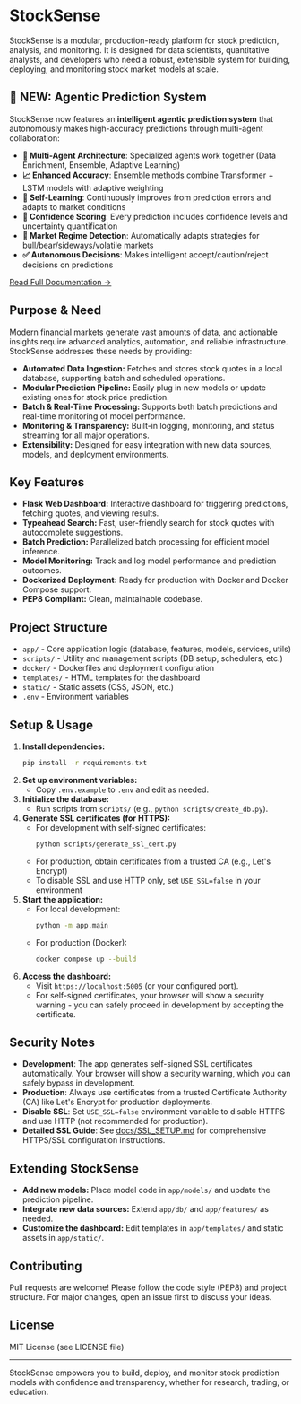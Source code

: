 # StockSense

StockSense is a modular, production-ready platform for stock prediction, analysis, and monitoring. It is designed for data scientists, quantitative analysts, and developers who need a robust, extensible system for building, deploying, and monitoring stock market models at scale.

## 🚀 NEW: Agentic Prediction System

StockSense now features an **intelligent agentic prediction system** that autonomously makes high-accuracy predictions through multi-agent collaboration:

- **🤖 Multi-Agent Architecture**: Specialized agents work together (Data Enrichment, Ensemble, Adaptive Learning)
- **📈 Enhanced Accuracy**: Ensemble methods combine Transformer + LSTM models with adaptive weighting
- **🧠 Self-Learning**: Continuously improves from prediction errors and adapts to market conditions
- **🎯 Confidence Scoring**: Every prediction includes confidence levels and uncertainty quantification
- **🔄 Market Regime Detection**: Automatically adapts strategies for bull/bear/sideways/volatile markets
- **✅ Autonomous Decisions**: Makes intelligent accept/caution/reject decisions on predictions

[Read Full Documentation →](docs/AGENTIC_SYSTEM.md)

## Purpose & Need

Modern financial markets generate vast amounts of data, and actionable insights require advanced analytics, automation, and reliable infrastructure. StockSense addresses these needs by providing:

- **Automated Data Ingestion:** Fetches and stores stock quotes in a local database, supporting batch and scheduled operations.
- **Modular Prediction Pipeline:** Easily plug in new models or update existing ones for stock price prediction.
- **Batch & Real-Time Processing:** Supports both batch predictions and real-time monitoring of model performance.
- **Monitoring & Transparency:** Built-in logging, monitoring, and status streaming for all major operations.
- **Extensibility:** Designed for easy integration with new data sources, models, and deployment environments.

## Key Features
- **Flask Web Dashboard:** Interactive dashboard for triggering predictions, fetching quotes, and viewing results.
- **Typeahead Search:** Fast, user-friendly search for stock quotes with autocomplete suggestions.
- **Batch Prediction:** Parallelized batch processing for efficient model inference.
- **Model Monitoring:** Track and log model performance and prediction outcomes.
- **Dockerized Deployment:** Ready for production with Docker and Docker Compose support.
- **PEP8 Compliant:** Clean, maintainable codebase.

## Project Structure
- `app/` - Core application logic (database, features, models, services, utils)
- `scripts/` - Utility and management scripts (DB setup, schedulers, etc.)
- `docker/` - Dockerfiles and deployment configuration
- `templates/` - HTML templates for the dashboard
- `static/` - Static assets (CSS, JSON, etc.)
- `.env` - Environment variables

## Setup & Usage
1. **Install dependencies:**
   ```bash
   pip install -r requirements.txt
   ```
2. **Set up environment variables:**
   - Copy `.env.example` to `.env` and edit as needed.
3. **Initialize the database:**
   - Run scripts from `scripts/` (e.g., `python scripts/create_db.py`).
4. **Generate SSL certificates (for HTTPS):**
   - For development with self-signed certificates:
     ```bash
     python scripts/generate_ssl_cert.py
     ```
   - For production, obtain certificates from a trusted CA (e.g., Let's Encrypt)
   - To disable SSL and use HTTP only, set `USE_SSL=false` in your environment
5. **Start the application:**
   - For local development:
     ```bash
     python -m app.main
     ```
   - For production (Docker):
     ```bash
     docker compose up --build
     ```
6. **Access the dashboard:**
   - Visit `https://localhost:5005` (or your configured port).
   - For self-signed certificates, your browser will show a security warning - you can safely proceed in development by accepting the certificate.

## Security Notes
- **Development**: The app generates self-signed SSL certificates automatically. Your browser will show a security warning, which you can safely bypass in development.
- **Production**: Always use certificates from a trusted Certificate Authority (CA) like Let's Encrypt for production deployments.
- **Disable SSL**: Set `USE_SSL=false` environment variable to disable HTTPS and use HTTP (not recommended for production).
- **Detailed SSL Guide**: See [docs/SSL_SETUP.md](docs/SSL_SETUP.md) for comprehensive HTTPS/SSL configuration instructions.

## Extending StockSense
- **Add new models:** Place model code in `app/models/` and update the prediction pipeline.
- **Integrate new data sources:** Extend `app/db/` and `app/features/` as needed.
- **Customize the dashboard:** Edit templates in `app/templates/` and static assets in `app/static/`.

## Contributing
Pull requests are welcome! Please follow the code style (PEP8) and project structure. For major changes, open an issue first to discuss your ideas.

## License
MIT License (see LICENSE file)

---

StockSense empowers you to build, deploy, and monitor stock prediction models with confidence and transparency, whether for research, trading, or education.
